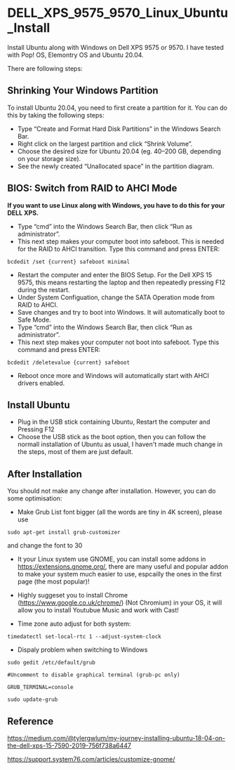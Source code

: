 # DELL_XPS_9575_9570_Linux_Ubuntu_Install

Install Ubuntu along with Windows on Dell XPS 9575 or 9570. I have tested with Pop! OS, Elemontry OS and Ubuntu 20.04.

There are following steps:

## Shrinking Your Windows Partition

To install Ubuntu 20.04, you need to first create a partition for it. You can do this by taking the following steps:
* Type “Create and Format Hard Disk Partitions” in the Windows Search Bar.
* Right click on the largest partition and click “Shrink Volume”.
* Choose the desired size for Ubuntu 20.04 (eg. 40–200 GB, depending on your storage size).
* See the newly created “Unallocated space” in the partition diagram.

## BIOS: Switch from RAID to AHCI Mode

**If you want to use Linux along with Windows, you have to do this for your DELL XPS.**
* Type “cmd” into the Windows Search Bar, then click “Run as administrator”.
* This next step makes your computer boot into safeboot. This is needed for the RAID to AHCI transition. Type this command and press ENTER:

`bcdedit /set {current} safeboot minimal`

* Restart the computer and enter the BIOS Setup. For the Dell XPS 15 9575, this means restarting the laptop and then repeatedly pressing F12 during the restart.
* Under System Configuation, change the SATA Operation mode from RAID to AHCI.
* Save changes and try to boot into Windows. It will automatically boot to Safe Mode.
* Type “cmd” into the Windows Search Bar, then click “Run as administrator”.
* This next step makes your computer not boot into safeboot. Type this command and press ENTER:

`bcdedit /deletevalue {current} safeboot`

* Reboot once more and Windows will automatically start with AHCI drivers enabled.

## Install Ubuntu

* Plug in the USB stick containing Ubuntu, Restart the computer and Pressing F12
* Choose the USB stick as the boot option, then you can follow the normall installation of Ubuntu as usual, I haven't made much change in the steps, most of them are just default.

## After Installation

You should not make any change after installation. However, you can do some optimisation:

* Make Grub List font bigger (all the words are tiny in 4K screen), please use

`sudo apt-get install grub-customizer`

and change the font to 30

* It your Linux system use GNOME, you can install some addons in https://extensions.gnome.org/, there are many useful and popular addon to make your system much easier to use, espcailly the ones in the first page (the most popular)!

* Highly suggeset you to install Chrome (https://www.google.co.uk/chrome/) (Not Chromium) in your OS, it will allow you to install Youtubue Music and work with Cast!

* Time zone auto adjust for both system:

`timedatectl set-local-rtc 1 --adjust-system-clock`

* Dispaly problem when switching to Windows

`sudo gedit /etc/default/grub`

`#Uncomment to disable graphical terminal (grub-pc only)`

`GRUB_TERMINAL=console`

`sudo update-grub`

## Reference

https://medium.com/@tylergwlum/my-journey-installing-ubuntu-18-04-on-the-dell-xps-15-7590-2019-756f738a6447

https://support.system76.com/articles/customize-gnome/
